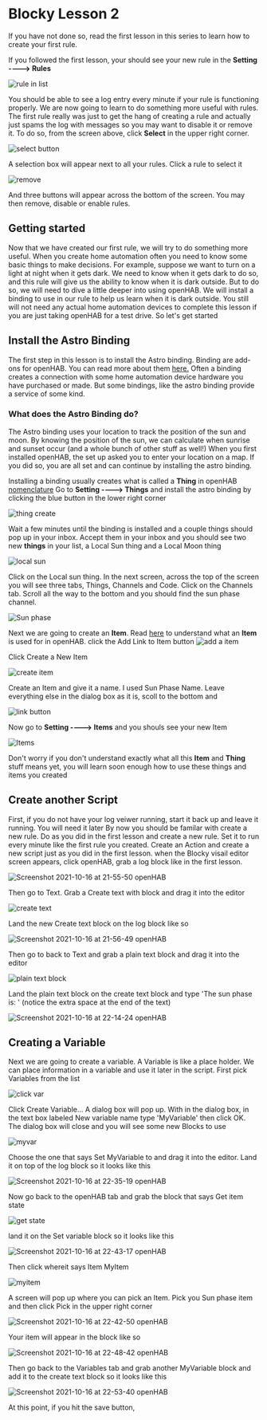 # Blocky Lesson 2
If you have not done so, read the first lesson in this series to learn how to create your first rule. 

If you followed the first lesson, your should see your new rule in the **Setting ----> Rules**

![rule in list](https://user-images.githubusercontent.com/25418996/137604777-d870bb88-47f4-4bcc-a7a9-404f34e5c559.png)

You should be able to see a log entry every minute if your rule is functioning properly. We are now going to learn to do something more useful with rules. The first rule really was just to get the hang of creating a rule and actually just spams the log with messages so you may want to disable it or remove it. To do so, from the screen above, click **Select** in the upper right corner.

![select button](https://user-images.githubusercontent.com/25418996/137604993-8ae17957-3e5c-459e-813a-87ee569b43bb.png)

A selection box will appear next to all your rules. Click a rule to select it

![remove](https://user-images.githubusercontent.com/25418996/137604995-39396c1e-1904-4592-aa97-9a5a632cdda9.png)

And three buttons will appear across the bottom of the screen. You may then remove, disable or enable rules.
## Getting started
Now that we have created our first rule, we will try to do something more useful. When you create home automation often you need to know some basic things to make decisions. For example, suppose we want to turn on a light at night when it gets dark. We need to know when it gets dark to do so, and this rule will give us the ability to know when it is dark outside. But to do so, we will need to dive a little deeper into using openHAB. We will install a binding to use in our rule to help us learn when it is dark outside. You still will not need any actual home automation devices to complete this lesson if you are just taking openHAB for a test drive. So let's get started
## Install the Astro Binding
The first step in this lesson is to install the Astro binding. Binding are add-ons for openHAB. You can read more about them [here.](https://www.openhab.org/docs/tutorial/things_simple.html) Often a binding creates a connection with some home automation device hardware you have purchased or made. But some bindings, like the astro binding provide a service of some kind. 
### What does the Astro Binding do?
The Astro binding uses your location to track the position of the sun and moon. By knowing the position of the sun, we can calculate when sunrise and sunset occur (and a whole bunch of other stuff as well!) When you first installed openHAB, the set up asked you to enter your location on a map. If you did so, you are all set and can continue by installing the astro binding. 


Installing a binding usually creates what is called a **Thing** in openHAB [nomenclature](https://en.wikipedia.org/wiki/Nomenclature)
Go to **Setting ----> Things** and install the astro binding by clicking the blue button in the lower right corner

![thing create](https://user-images.githubusercontent.com/25418996/137605790-2a931199-5ef2-4b7f-b7cf-80d73be39185.png)

Wait a few minutes until the binding is installed and a couple things should pop up in your inbox. Accept them in your inbox and you should see two new **things** in your list, a Local Sun thing and a Local Moon thing

![local sun](https://user-images.githubusercontent.com/25418996/137606449-2af007a2-efb3-41c7-96ba-08393b083563.png)

Click on the Local sun thing. In the next screen, across the top of the screen you will see three tabs, Things, Channels and Code. Click on the Channels tab. Scroll all the way to the bottom and you should find the sun phase channel. 

![Sun phase](https://user-images.githubusercontent.com/25418996/137606399-ab3bf822-8e87-4072-ba0d-07d4f7946534.png)

Next we are going to create an **Item**. Read [here](https://www.openhab.org/docs/concepts/items.html) to understand what an **Item** is used for in openHAB. click the Add Link to Item button ![add a item](https://user-images.githubusercontent.com/25418996/137606608-f2e959ac-e761-4cde-ac81-f2e265221b42.png)

Click Create a New Item

![create item](https://user-images.githubusercontent.com/25418996/137606837-8374bf59-ccef-4ba0-b271-7864e7090f1b.png)

Create an Item and give it a name. I used Sun Phase Name. Leave everything else in the dialog box as it is, scoll to the bottom and 

![link button](https://user-images.githubusercontent.com/25418996/137607045-cb74b0f4-0aac-4055-b121-9089022a5c60.png)

Now go to **Setting ----> Items** and you shouls see your new Item
  
  ![Items](https://user-images.githubusercontent.com/25418996/137606756-41a6a2ec-0a0d-48b4-b2d0-954fe71167d8.png)

Don't worry if you don't understand exactly what all this **Item** and **Thing** stuff means yet, you will learn soon enough how to use these things and items you created
## Create another Script
First, if you do not have your log veiwer running, start it back up and leave it running. You will need it later
By now you should be familar with create a new rule. Do as you did in the first lesson and create a new rule. Set it to run every minute like the first rule you created. Create an Action and create a new script just as you did in the first lesson. when the Blocky visail editor screen appears, click openHAB, grab a log block like in the first lesson.

![Screenshot 2021-10-16 at 21-55-50 openHAB](https://user-images.githubusercontent.com/25418996/137607483-a79b634c-2221-46fe-b1fb-cbcc10916a9a.png)

Then go to Text. Grab a Create text with block and drag it into the editor

![create text](https://user-images.githubusercontent.com/25418996/137607654-cddbd35d-fba4-46cf-825c-9220466ad0fd.png)

Land the new Create text block on the log block like so

![Screenshot 2021-10-16 at 21-56-49 openHAB](https://user-images.githubusercontent.com/25418996/137607671-154d6bf5-dc19-4869-8195-759aea538a97.png)

Then go to back to Text and grab a plain text block and drag it into the editor

![plain text block](https://user-images.githubusercontent.com/25418996/137607539-b597eb59-a807-4468-9a97-1af312d345f2.png)

Land the plain text block on the create text block and type 'The sun phase is: ' (notice the extra space at the end of the text)

![Screenshot 2021-10-16 at 22-14-24 openHAB](https://user-images.githubusercontent.com/25418996/137607844-137a34e9-8d26-443e-85b4-24800f19a7e5.png)
## Creating a Variable
Next we are going to create a variable. A Variable is like a place holder. We can place information in a variable and use it later in the script. First pick Variables from the list

![click var](https://user-images.githubusercontent.com/25418996/137608291-55707b2b-a0df-44e6-9119-8ad408bd0db5.png)

Click Create Variable... A dialog box will pop up. With in the dialog box, in the text box labeled New variable name type 'MyVariable' then click OK. The dialog box will close and you will see some new Blocks to use

![myvar](https://user-images.githubusercontent.com/25418996/137608332-fc2b9636-e1ea-4a02-8a52-07c4122cd244.png)

Choose the one that says Set MyVariable to and drag it into the editor. Land it on top of the log block so it looks like this

![Screenshot 2021-10-16 at 22-35-19 openHAB](https://user-images.githubusercontent.com/25418996/137608395-7b50b120-016d-42b6-8295-a11cd0ca55b2.png)

Now go back to the openHAB tab and grab the block that says Get item state

![get state](https://user-images.githubusercontent.com/25418996/137608486-1bb9f3a2-21d2-45f8-8b02-fe31973f3ad8.png)

land it on the Set variable block so it looks like this

![Screenshot 2021-10-16 at 22-43-17 openHAB](https://user-images.githubusercontent.com/25418996/137608573-d8fb1eb9-dd6e-4a0e-ba71-264eb7a14d96.png)

Then click whereit says Item MyItem

![myitem](https://user-images.githubusercontent.com/25418996/137608634-a6c22b8d-c03f-4de6-8680-6487ca734241.png)

A screen will pop up where you can pick an Item. Pick you Sun phase item and then click Pick in the upper right corner

![Screenshot 2021-10-16 at 22-42-50 openHAB](https://user-images.githubusercontent.com/25418996/137608694-fd4e5757-5abb-4fe6-8ce2-92e4726203ff.png)

Your item will appear in the block like so

![Screenshot 2021-10-16 at 22-48-42 openHAB](https://user-images.githubusercontent.com/25418996/137608744-bef60d40-2c15-41f5-b654-e784a4ad3d9b.png)

Then go back to the Variables tab and grab another MyVariable block and add it to the create text block so it looks like this

![Screenshot 2021-10-16 at 22-53-40 openHAB](https://user-images.githubusercontent.com/25418996/137608893-38f030dc-5715-4470-85d8-57e338c53ab4.png)

At this point, if you hit the save button, 
